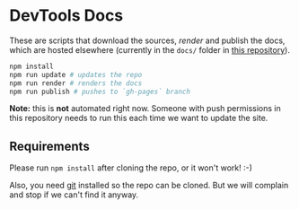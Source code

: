 # DevTools Docs

These are scripts that download the sources, *render* and publish the docs, which are hosted elsewhere (currently in the `docs/` folder in [this repository](https://github.com/ochameau/ff-dt/)).

```bash
npm install
npm run update # updates the repo
npm run render # renders the docs
npm run publish # pushes to `gh-pages` branch
```

**Note:** this is **not** automated right now. Someone with push permissions in this repository needs to run this each time we want to update the site.

## Requirements

Please run `npm install` after cloning the repo, or it won't work! :-)

Also, you need [git](https://git-scm.com/) installed so the repo can be cloned. But we will complain and stop if we can't find it anyway.

